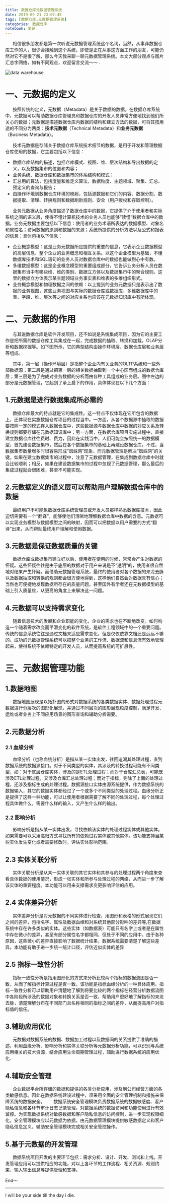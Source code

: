 ```yaml
---
title: 数据仓库元数据管理系统
date: 2019-09-21 23:07:45
tags: [数据仓库,元数据管理系统]
categories: 数据仓库
notebook: 笔记
---
```


&nbsp;&nbsp;&nbsp;&nbsp;&nbsp;&nbsp;相信很多朋友都是第一次听说元数据管理系统这个名词，当然，从事非数据仓库工作的人，很少会接触到这个系统，即使是正在从事这方面工作的朋友，可能仍然对它不是很了解，那么今天我来聊一聊元数据管理系统。本文大部分观点与图片汇总字网络，如有不同观点，欢迎留言交流～～ .

![data warehouse](数据仓库元数据管理系统/warehouse.jpeg)

<!-- more -->

# 一、元数据的定义
&nbsp;&nbsp;&nbsp;&nbsp;&nbsp;&nbsp;按照传统的定义，元数据（Metadata）是关于数据的数据。在数据仓库系统中，元数据可以帮助数据仓库管理员和数据仓库的开发人员非常方便地找到他们所关心的数据；元数据是描述数据仓库内数据的结构和建立方法的数据，可将其按用途的不同分为两类：<b>技术元数据</b>（Technical Metadata）和<b>业务元数据</b>（Business Metadata）。

&nbsp;&nbsp;&nbsp;&nbsp;&nbsp;&nbsp;技术元数据是存储关于数据仓库系统技术细节的数据，是用于开发和管理数据仓库使用的数据，它主要包括以下信息：

- 数据仓库结构的描述，包括仓库模式、视图、维、层次结构和导出数据的定义，以及数据集市的位置和内容；
- 业务系统、数据仓库和数据集市的体系结构和模式；
- 汇总用的算法，包括度量和维定义算法，数据粒度、主题领域、聚集、汇总、预定义的查询与报告；
- 由操作环境到数据仓库环境的映射，包括源数据和它们的内容、数据分割、数据提取、清理、转换规则和数据刷新规则、安全（用户授权和存取控制）。

&nbsp;&nbsp;&nbsp;&nbsp;&nbsp;&nbsp;业务元数据从业务角度描述了数据仓库中的数据，它提供了介于使用者和实际系统之间的语义层，使得不懂计算机技术的业务人员也能够“读懂”数据仓库中的数据。业务元数据主要包括以下信息：使用者的业务术语所表达的数据模型、对象名和属性名；访问数据的原则和数据的来源；系统所提供的分析方法以及公式和报表的信息；具体包括以下信息：

- 企业概念模型：这是业务元数据所应提供的重要的信息，它表示企业数据模型的高层信息、整个企业的业务概念和相互关系。以这个企业模型为基础，不懂数据库技术和SQL语句的业务人员对数据仓库中的数据也能做到心中有数。
- 多维数据模型：这是企业概念模型的重要组成部分，它告诉业务分析人员在数据集市当中有哪些维、维的类别、数据立方体以及数据集市中的聚合规则。这里的数据立方体表示某主题领域业务事实表和维表的多维组织形式。
- 业务概念模型和物理数据之间的依赖：以上提到的业务元数据只是表示出了数据的业务视图，这些业务视图与实际的数据仓库或数据库、多维数据库中的表、字段、维、层次等之间的对应关系也应该在元数据知识库中有所体现。


# 二、元数据的作用
&nbsp;&nbsp;&nbsp;&nbsp;&nbsp;&nbsp;与其说数据仓库是软件开发项目，还不如说是系统集成项目，因为它的主要工作是把所需的数据仓库工具集成在一起，完成数据的抽取、转换和加载，OLAP分析和数据挖掘等。如下图所示，它的典型结构由操作环境层、数据仓库层和业务层等组成。

&nbsp;&nbsp;&nbsp;&nbsp;&nbsp;&nbsp;其中，第一层（操作环境层）是指整个企业内有关业务的OLTP系统和一些外部数据源；第二层是通过把第一层的相关数据抽取到一个中心区而组成的数据仓库层；第三层是为了完成对业务数据的分析而由各种工具组成的业务层。图中左边的部分是元数据管理，它起到了承上启下的作用，具体体现在以下几个方面：

## 1.元数据是进行数据集成所必需的
&nbsp;&nbsp;&nbsp;&nbsp;&nbsp;&nbsp;数据仓库最大的特点就是它的集成性。这一特点不仅体现在它所包含的数据上，还体现在实施数据仓库项目的过程当中。一方面，从各个数据源中抽取的数据要按照一定的模式存入数据仓库中，这些数据源与数据仓库中数据的对应关系及转换规则都要存储在元数据知识库中；另一方面，在数据仓库项目实施过程中，直接建立数据仓库往往费时、费力，因此在实践当中，人们可能会按照统一的数据模型，首先建设数据集市，然后在各个数据集市的基础上再建设数据仓库。不过，当数据集市数量增多时很容易形成“蜘蛛网”现象，而元数据管理是解决“蜘蛛网”的关键。如果在建立数据集市的过程中，注意了元数据管理，在集成到数据仓库中时就会比较顺利；相反，如果在建设数据集市的过程中忽视了元数据管理，那么最后的集成过程就会很困难，甚至不可能实现。

## 2.元数据定义的语义层可以帮助用户理解数据仓库中的数据
&nbsp;&nbsp;&nbsp;&nbsp;&nbsp;&nbsp;最终用户不可能象数据仓库系统管理员或开发人员那样熟悉数据库技术，因此迫切需要有一个“翻译”，能够使他们清晰地理解数据仓库中数据的含意。元数据可以实现业务模型与数据模型之间的映射，因而可以把数据以用户需要的方式“翻译”出来，从而帮助最终用户理解和使用数据。

## 3.元数据是保证数据质量的关键
&nbsp;&nbsp;&nbsp;&nbsp;&nbsp;&nbsp;数据仓库或数据集市建立好以后，使用者在使用的时候，常常会产生对数据的怀疑。这些怀疑往往是由于底层的数据对于用户来说是不“透明”的，使用者很自然地对结果产生怀疑。而借助元数据管理系统，最终的使用者对各个数据的来龙去脉以及数据抽取和转换的规则都会很方便地得到，这样他们自然会对数据具有信心；当然也可便捷地发现数据所存在的质量问题。甚至国外有学者还在元数据模型的基础上引入质量维，从更高的角度上来解决这一问题。

## 4.元数据可以支持需求变化
&nbsp;&nbsp;&nbsp;&nbsp;&nbsp;&nbsp;随着信息技术的发展和企业职能的变化，企业的需求也在不断地改变。如何构造一个随着需求改变而平滑变化的软件系统，是软件工程领域中的一个重要问题。传统的信息系统往往是通过文档来适应需求变化，但是仅仅依靠文档还是远远不够的。成功的元数据管理系统可以把整个业务的工作流、数据流和信息流有效地管理起来，使得系统不依赖特定的开发人员，从而提高系统的可扩展性。

# 三、元数据管理功能　
## 1.数据地图
&nbsp;&nbsp;&nbsp;&nbsp;&nbsp;&nbsp;数据地图展现是以拓扑图的形式对数据系统的各类数据实体、数据处理过程元数据进行分层次的图形化展现，并通过不同层次的图形展现粒度控制，满足开发、运维或者业务上不同应用场景的图形查询和辅助分析需要。


## 2.元数据分析
### 2.1 血缘分析
&nbsp;&nbsp;&nbsp;&nbsp;&nbsp;&nbsp;血缘分析（也称血统分析）是指从某一实体出发，往回追溯其处理过程，直到数据系统的数据源接口。对于不同类型的实体，其涉及的转换过程可能有不同类型，如：对于底层仓库实体，涉及的是ETL处理过程；而对于仓库汇总表，可能既涉及ETL处理过程，又涉及仓库汇总处理过程；而对于指标，则除了上面的处理过程，还涉及指标生成的处理过程。数据源接口实体由源系统提供，作为数据系统的数据输入，其它的数据实体都经过了一个或多个不同类型的处理过程。血缘分析正是提供了这样一种功能，可以让使用者根据需要了解不同的处理过程，每个处理过程具体做什么，需要什么样的输入，又产生什么样的输出。

### 2.2 影响分析
&nbsp;&nbsp;&nbsp;&nbsp;&nbsp;&nbsp;影响分析是指从某一实体出发，寻找依赖该实体的处理过程实体或其他实体。如果需要可以采用递归方式寻找所有的依赖过程实体或其他实体。该功能支持当某些实体发生变化或者需要修改时，评估实体影响范围。

## 2.3 实体关联分析
&nbsp;&nbsp;&nbsp;&nbsp;&nbsp;&nbsp;实体关联分析是从某一实体关联的其它实体和其参与的处理过程两个角度来查看具体数据的使用情况，形成一张实体和所参与处理过程的网络，从而进一步了解该实体的重要程度。本功能可以用来支撑需求变更影响评估的应用。

## 2.4 实体差异分析
&nbsp;&nbsp;&nbsp;&nbsp;&nbsp;&nbsp;实体差异分析是对元数据的不同实体进行检查，用图形和表格的形式展现它们之间的差异，包括名字、属性及数据血缘和对系统其他部分影响的差异等,在数据系统中存在许多类似的实体。这些实体（如数据表）可能只有名字上或者是在属性中存在微小的差异，甚至有部分属性名字都相同，但处于不同的应用中。由于各种原因，这些微小的差异直接影响了数据统计结果，数据系统需要清楚了解这些差异。本功能有助于进一步统一统计口径，评估近似实体的差异

## 2.5 指标一致性分析
&nbsp;&nbsp;&nbsp;&nbsp;&nbsp;&nbsp;指标一致性分析是指用图形化的方式来分析比较两个指标的数据流图是否一致，从而了解指标计算过程是否一致。该功能是指标血缘分析的一种具体应用。指标一致性分析可以帮助用户清楚地了解到将要比较的两个指标在经营分析数据流图中各阶段所涉及的数据对象和转换关系是否一致，帮助用户更好地了解指标的来龙去脉，清楚理解分布在不同部门且名称相同的指标之间的差异，从而提高用户对指标值的信任。

## 3.辅助应用优化
&nbsp;&nbsp;&nbsp;&nbsp;&nbsp;&nbsp;元数据对数据系统的数据、数据加工过程以及数据间的关系提供了准确的描述，利用血缘分析、影响分析和实体关联分析等元数据分析功能，可以识别与系统应用相关的技术资源，结合应用生命周期管理过程，辅助进行数据系统的应用优化.

## 4.辅助安全管理
&nbsp;&nbsp;&nbsp;&nbsp;&nbsp;&nbsp;企业数据平台所存储的数据和提供的各类分析应用，涉及到公司经营方面的各类敏感信息。因此在数据系统建设过程中，须采用全面的安全管理机制和措施来保障系统的数据安全。
&nbsp;&nbsp;&nbsp;&nbsp;&nbsp;&nbsp;数据系统安全管理模块负责数据系统的数据敏感度、客户隐私信息和各环节审计日志记录管理，对数据系统的数据访问和功能使用进行有效监控。为实现数据系统对敏感数据和客户隐私信息的访问控制，进一步实现权限细化，安全管理模块应以元数据为依据，由元数据管理模块提供敏感数据定义和客户隐私信息定义，辅助安全管理模块完成相关安全管控操作。

## 5.基于元数据的开发管理
&nbsp;&nbsp;&nbsp;&nbsp;&nbsp;&nbsp;数据系统项目开发的主要环节包括：需求分析、设计、开发、测试和上线。开发管理应用可以提供相应的功能，对以上各环节的工作流程、相关资源、规则约束、输入输出信息等提供管理和支持。

End～

- - -
I will be your side till the day i die.